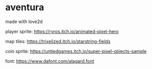 # aventura

made with love2d

player sprite: https://rvros.itch.io/animated-pixel-hero

map tiles: https://trixelized.itch.io/starstring-fields

coin sprite: https://untiedgames.itch.io/super-pixel-objects-sample

font: https://www.dafont.com/alagard.font
